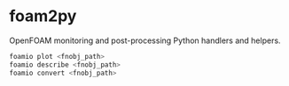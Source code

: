 # foam2py
OpenFOAM monitoring and post-processing Python handlers and helpers. 

```sh
foamio plot <fnobj_path>
foamio describe <fnobj_path>
foamio convert <fnobj_path>
```
